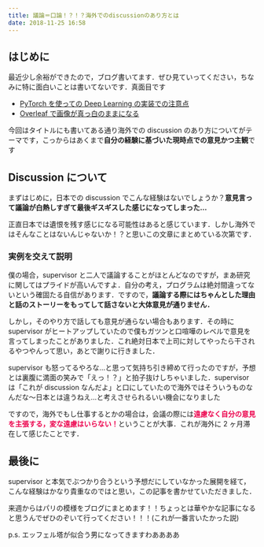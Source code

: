 ```yaml
---
title: 議論＝口論！？！？海外でのdiscussionのあり方とは
date: 2018-11-25 16:58
---
```


## はじめに

最近少し余裕ができたので，ブログ書いてます．ぜひ見ていってください，ちなみに特に面白いことは書いてないです．真面目です

- <a href="https://mutation.hatenablog.com/entry/2018/11/24/233302">PyTorch を使っての Deep Learning の実装での注意点</a>
- <a href="https://mutation.hatenablog.com/entry/2018/11/24/234753">Overleaf で画像が真っ白のままになる</a>

今回はタイトルにも書いてある通り海外での discussion のあり方についてがテーマです，こっからはあくまで**自分の経験に基づいた現時点での意見かつ主観**です

## Discussion について

まずはじめに，日本での discussion でこんな経験はないでしょうか？**意見言って議論が白熱しすぎて最後ギスギスした感じになってしまった…**

正直日本では遺恨を残す感じになる可能性はあると感じています．しかし海外ではそんなことはないんじゃないか！？と思いこの文章にまとめている次第です．

### 実例を交えて説明

僕の場合，supervisor と二人で議論することがほとんどなのですが，まあ研究に関してはプライドが高いんですよ．自分の考え，プログラムは絶対間違ってないという確固たる自信があります．ですので，**議論する際にはちゃんとした理由と話のストーリーをもってして話さないと大体意見が通りません．**

しかし，そのやり方で話しても意見が通らない場合もあります．その時に supervisor がヒートアップしていたので僕もガツンと口喧嘩のレベルで意見を言ってしまったことがありました．これ絶対日本で上司に対してやったら干されるやつやんって思い，あとで謝りに行きました．

supervisor も怒ってるやろな…と思って気持ち引き締めて行ったのですが，予想とは裏腹に満面の笑みで「えっ！？」と拍子抜けしちゃいました．supervisor は「これが discussion なんだよ」と口にしていたので海外ではそういうものなんだな〜日本とは違うねえ…と考えさせられるいい機会になりました

ですので，海外でもし仕事するとかの場合は，会議の際には<span style="font-weight: bold; color: #ec004c">遠慮なく自分の意見を主張する，変な遠慮はいらない！</span>ということが大事．これが海外に 2 ヶ月滞在して感じたことです．

## 最後に

supervisor と本気でぶつかり合うという予想だにしていなかった展開を経て，こんな経験はかなり貴重なのではと思い，この記事を書かせていただきました．

来週からはパリの模様をブログにまとめます！！ちょっとは華やかな記事になると思うんでぜひのぞいて行ってください！！！(これが一番言いたかった説)

p.s. エッフェル塔が似合う男になってきますわああああ
